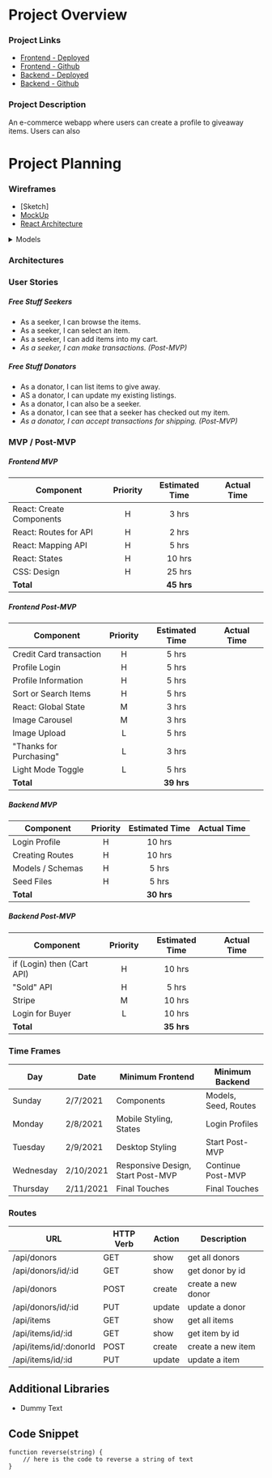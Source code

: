 # Project Overview

### Project Links

- [Frontend - Deployed](https://giveaway-kck.netlify.app/)
- [Frontend - Github](https://github.com/kndshein/ProjectThree-Frontend)
- [Backend - Deployed](https://giveaway-kck.herokuapp.com/)
- [Backend - Github](https://github.com/kndshein/ProjectThree-Backend)

### Project Description

An e-commerce webapp where users can create a profile to giveaway items. Users can also

# Project Planning

### Wireframes

- [Sketch]
- [MockUp](https://www.figma.com/file/jor1UqzyZXIcn7z7NZOAvy/Donation-App-Mock-up)
- [React Architecture](https://docs.google.com/drawings/d/1SXtZHHoyvBN9LyvzRCznBXgXRc66gbG7-O_1b89FF0c/edit?usp=sharing)

<details>
<summary>Models</summary>

```
// Donor Model Schema
const donorSchema = new Schema{
    username: { type: String, required: true },
    password: { type: String, required: true },
    firstName: { type: String, required: true },
    lastName: { type: String, required: true },
    email: { type: String, required: true },
    items: [
    {
      type: Schema.Types.ObjectId,
      ref: "Item",
    },
  ],
}

// Item Model Schema
const itemSchema = new Schema{
    img: Array,
    name: { type: String, required: true },
    description: String,
    available: { type: Boolean, required: true , default: true }
    shipping: String,
    donor: {
        type: Schema.Types.ObjectId,
        ref: "Donor",
    }
}
```

</details>

### Architectures

### User Stories

##### Free Stuff Seekers

- As a seeker, I can browse the items.
- As a seeker, I can select an item.
- As a seeker, I can add items into my cart.
- _As a seeker, I can make transactions. (Post-MVP)_

##### Free Stuff Donators

- As a donator, I can list items to give away.
- AS a donator, I can update my existing listings.
- As a donator, I can also be a seeker.
- As a donator, I can see that a seeker has checked out my item.
- _As a donator, I can accept transactions for shipping. (Post-MVP)_

### MVP / Post-MVP

##### Frontend MVP

| Component                | Priority | Estimated Time | Actual Time |
| ------------------------ | :------: | :------------: | :---------: |
| React: Create Components |    H     |     3 hrs      |             |
| React: Routes for API    |    H     |     2 hrs      |             |
| React: Mapping API       |    H     |     5 hrs      |             |
| React: States            |    H     |     10 hrs     |             |
| CSS: Design              |    H     |     25 hrs     |             |
| **Total**                |          |   **45 hrs**   |             |

##### Frontend Post-MVP

| Component               | Priority | Estimated Time | Actual Time |
| ----------------------- | :------: | :------------: | :---------: |
| Credit Card transaction |    H     |     5 hrs      |             |
| Profile Login           |    H     |     5 hrs      |             |
| Profile Information     |    H     |     5 hrs      |             |
| Sort or Search Items    |    H     |     5 hrs      |             |
| React: Global State     |    M     |     3 hrs      |             |
| Image Carousel          |    M     |     3 hrs      |             |
| Image Upload            |    L     |     5 hrs      |             |
| "Thanks for Purchasing" |    L     |     3 hrs      |             |
| Light Mode Toggle       |    L     |     5 hrs      |             |
| **Total**               |          |   **39 hrs**   |             |

##### Backend MVP

| Component        | Priority | Estimated Time | Actual Time |
| ---------------- | :------: | :------------: | :---------: |
| Login Profile    |    H     |     10 hrs     |             |
| Creating Routes  |    H     |     10 hrs     |             |
| Models / Schemas |    H     |     5 hrs      |             |
| Seed Files       |    H     |     5 hrs      |             |
| **Total**        |          |   **30 hrs**   |             |

##### Backend Post-MVP

| Component                  | Priority | Estimated Time | Actual Time |
| -------------------------- | :------: | :------------: | :---------: |
| if (Login) then (Cart API) |    H     |     10 hrs     |             |
| "Sold" API                 |    H     |     5 hrs      |             |
| Stripe                     |    M     |     10 hrs     |             |
| Login for Buyer            |    L     |     10 hrs     |             |
| **Total**                  |          |   **35 hrs**   |             |

### Time Frames

| **Day**   | **Date**  | **Minimum Frontend**              | **Minimum Backend**  |
| --------- | --------- | --------------------------------- | -------------------- |
| Sunday    | 2/7/2021  | Components                        | Models, Seed, Routes |
| Monday    | 2/8/2021  | Mobile Styling, States            | Login Profiles       |
| Tuesday   | 2/9/2021  | Desktop Styling                   | Start Post-MVP       |
| Wednesday | 2/10/2021 | Responsive Design, Start Post-MVP | Continue Post-MVP    |
| Thursday  | 2/11/2021 | Final Touches                     | Final Touches        |

### Routes

| **URL**                | **HTTP Verb** | **Action** | **Description**    |
| ---------------------- | ------------- | ---------- | ------------------ |
| /api/donors            | GET           | show       | get all donors     |
| /api/donors/id/:id     | GET           | show       | get donor by id    |
| /api/donors            | POST          | create     | create a new donor |
| /api/donors/id/:id     | PUT           | update     | update a donor     |
| /api/items             | GET           | show       | get all items      |
| /api/items/id/:id      | GET           | show       | get item by id     |
| /api/items/id/:donorId | POST          | create     | create a new item  |
| /api/items/id/:id      | PUT           | update     | update a item      |

## Additional Libraries

- Dummy Text

## Code Snippet

```
function reverse(string) {
	// here is the code to reverse a string of text
}
```
